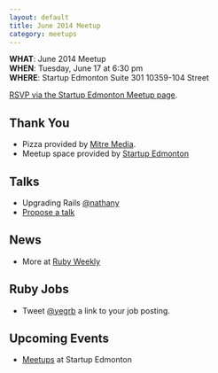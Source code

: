 ```yaml
---
layout: default
title: June 2014 Meetup
category: meetups
---
```


**WHAT**: June 2014 Meetup  
**WHEN**: Tuesday, June 17 at 6:30 pm  
**WHERE**: Startup Edmonton Suite 301 10359-104 Street  

[RSVP via the Startup Edmonton Meetup page](http://www.meetup.com/startupedmonton/events/185964232/).

## Thank You

* Pizza provided by [Mitre Media](http://mitremedia.com/).
* Meetup space provided by [Startup Edmonton](http://www.startupedmonton.com/)

## Talks

* Upgrading Rails [@nathany](https://twitter.com/nathany)
* [Propose a talk](https://github.com/yegrb/yegrb.github.io/issues/16)

## News

* More at [Ruby Weekly](http://rubyweekly.com/issues)

## Ruby Jobs

* Tweet [@yegrb](https://twitter.com/yegrb) a link to your job posting.

## Upcoming Events

* [Meetups](http://www.meetup.com/startupedmonton/) at Startup Edmonton

